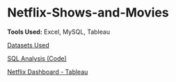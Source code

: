 # Netflix-Shows-and-Movies

**Tools Used:** Excel, MySQL, Tableau

[Datasets Used](https://www.kaggle.com/datasets/victorsoeiro/netflix-tv-shows-and-movies?select=titles.csv)

[SQL Analysis (Code)](https://github.com/SharifAthar/Netflix-Shows-and-Movies-SQL/blob/main/Netflix_SQL_Analysis.sql)

[Netflix Dashboard - Tableau](https://public.tableau.com/app/profile/sharif.athar/viz/NetflixShowsMoviesDashboard/Dashboard1)
